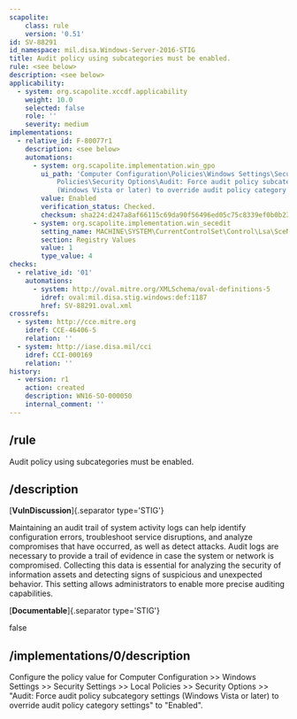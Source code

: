 ```yaml
---
scapolite:
    class: rule
    version: '0.51'
id: SV-88291
id_namespace: mil.disa.Windows-Server-2016-STIG
title: Audit policy using subcategories must be enabled.
rule: <see below>
description: <see below>
applicability:
  - system: org.scapolite.xccdf.applicability
    weight: 10.0
    selected: false
    role: ''
    severity: medium
implementations:
  - relative_id: F-80077r1
    description: <see below>
    automations:
      - system: org.scapolite.implementation.win_gpo
        ui_path: 'Computer Configuration\Policies\Windows Settings\Security Settings\Local
            Policies\Security Options\Audit: Force audit policy subcategory settings
            (Windows Vista or later) to override audit policy category settings'
        value: Enabled
        verification_status: Checked.
        checksum: sha224:d247a8af66115c69da90f56496ed05c75c8339ef0b0b2381579a0e22
      - system: org.scapolite.implementation.win_secedit
        setting_name: MACHINE\SYSTEM\CurrentControlSet\Control\Lsa\SceNoApplyLegacyAuditPolicy
        section: Registry Values
        value: 1
        type_value: 4
checks:
  - relative_id: '01'
    automations:
      - system: http://oval.mitre.org/XMLSchema/oval-definitions-5
        idref: oval:mil.disa.stig.windows:def:1187
        href: SV-88291.oval.xml
crossrefs:
  - system: http://cce.mitre.org
    idref: CCE-46406-5
    relation: ''
  - system: http://iase.disa.mil/cci
    idref: CCI-000169
    relation: ''
history:
  - version: r1
    action: created
    description: WN16-SO-000050
    internal_comment: ''
---
```



## /rule

Audit policy using subcategories must be enabled.

## /description

[**VulnDiscussion**]{.separator type='STIG'}

Maintaining an audit trail of system activity logs can help identify configuration errors, troubleshoot service disruptions, and analyze compromises that have occurred, as well as detect attacks. Audit logs are necessary to provide a trail of evidence in case the system or network is compromised. Collecting this data is essential for analyzing the security of information assets and detecting signs of suspicious and unexpected behavior.
This setting allows administrators to enable more precise auditing capabilities.

[**Documentable**]{.separator type='STIG'}

false

## /implementations/0/description

Configure the policy value for Computer Configuration >> Windows Settings >> Security Settings >> Local Policies >> Security Options >> "Audit: Force audit policy subcategory settings (Windows Vista or later) to override audit policy category settings" to "Enabled".
